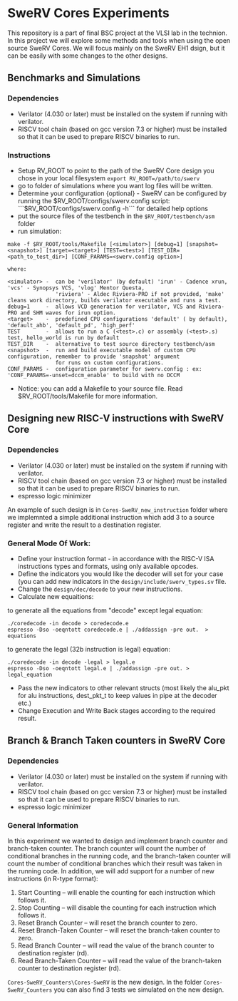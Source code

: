 # SweRV Cores Experiments

This repository is a part of final BSC project at the VLSI lab in the technion.
In this project we will explore some methods and tools when using the open source SweRV Cores.
We will focus mainly on the SweRV EH1 dsign, but it can be easily with some changes to the other designs.

## Benchmarks and Simulations
### Dependencies
* Verilator (4.030 or later) must be installed on the system if running with verilator.
* RISCV tool chain (based on gcc version 7.3 or higher) must be installed so that it can be used to prepare RISCV binaries to run.
### Instructions
* Setup RV_ROOT to point to the path of the SweRV Core design you chose in your local filesystem
```export RV_ROOT=/path/to/swerv```
* go to folder of simulations where you want log files will be written.
* Determine your configuration {optional} - SweRV can be configured by running the $RV_ROOT/configs/swerv.config script:
```$RV_ROOT/configs/swerv.config -h``` for detailed help options
* put the source files of the testbench in the ```$RV_ROOT/testbench/asm``` folder
* run simulation:
```
make -f $RV_ROOT/tools/Makefile [<simulator>] [debug=1] [snapshot=<snapshot>] [target=<target>] [TEST=<test>] [TEST_DIR=<path_to_test_dir>] [CONF_PARAMS=<swerv.config option>]

where:

<simulator> -  can be 'verilator' (by default) 'irun' - Cadence xrun, 'vcs' - Synopsys VCS, 'vlog' Mentor Questa,
               'riviera' - Aldec Riviera-PRO if not provided, 'make' cleans work directory, builds verilator executable and runs a test.
debug=1     -  allows VCD generation for verilator, VCS and Riviera-PRO and SHM waves for irun option.
<target>    -  predefined CPU configurations 'default' ( by default), 'default_ahb', 'default_pd', 'high_perf'
TEST        -  allows to run a C (<test>.c) or assembly (<test>.s) test, hello_world is run by default 
TEST_DIR    -  alternative to test source directory testbench/asm
<snapshot>  -  run and build executable model of custom CPU configuration, remember to provide 'snapshot' argument 
               for runs on custom configurations.
CONF_PARAMS -  configuration parameter for swerv.config : ex: 'CONF_PARAMS=-unset=dccm_enable' to build with no DCCM
```
* Notice: you can add a Makefile to your source file. Read $RV_ROOT/tools/Makefile for more information.


## Designing new RISC-V instructions with SweRV Core 
### Dependencies
* Verilator (4.030 or later) must be installed on the system if running with verilator.
* RISCV tool chain (based on gcc version 7.3 or higher) must be installed so that it can be used to prepare RISCV binaries to run.
* espresso logic minimizer

An example of such design is in ```Cores-SweRV_new_instruction``` folder where we implemnted a simple additional instruction which add 3 to a source register and write the result to a destination register.

### General Mode Of Work:
* Define your instruction format - in accordance with the RISC-V ISA instructions types and formats, using only available opcodes.
* Define the indicators you would like the decoder will set for your case (you can add new indicators in the ```design/include/swerv_types.sv``` file.
* Change the ```design/dec/decode``` to your new instructions.
* Calculate new equaitions:

 to generate all the equations from "decode" except legal equation:
```
./coredecode -in decode > coredecode.e
espresso -Dso -oeqntott coredecode.e | ./addassign -pre out.  > equations
```
   to generate the legal (32b instruction is legal) equation:
```
./coredecode -in decode -legal > legal.e
espresso -Dso -oeqntott legal.e | ./addassign -pre out. > legal_equation
```
* Pass the new indicators to other relevant structs (most likely the alu_pkt for alu instructions, dest_pkt_t to keep values in pipe at the decoder etc.)
* Change Execution and Write Back stages according to the required result.


## Branch & Branch Taken counters in SweRV Core
### Dependencies
* Verilator (4.030 or later) must be installed on the system if running with verilator.
* RISCV tool chain (based on gcc version 7.3 or higher) must be installed so that it can be used to prepare RISCV binaries to run.
* espresso logic minimizer

### General Information
In this experiment we wanted to design and implement branch counter and branch-taken counter. The branch counter will count the number of conditional branches in the running code, and the branch-taken counter will count the number of conditional branches which their result was taken in the running code.
In addition, we will add support for a number of new instructions (in R-type format):
1.	Start Counting – will enable the counting for each instruction which follows it.
2.	Stop Counting – will disable the counting for each instruction which follows it.
3.	Reset Branch Counter – will reset the branch counter to zero.
4.	Reset Branch-Taken Counter – will reset the branch-taken counter to zero.
5.	Read Branch Counter – will read the value of the branch counter to destination register (rd).
6.	Read Branch-Taken Counter –  will read the value of the branch-taken counter to destination register (rd).

```Cores-SweRV_Counters\Cores-SweRV``` is the new design.
In the folder ```Cores-SweRV_Counters``` you can also find 3 tests we simulated on the new design.



